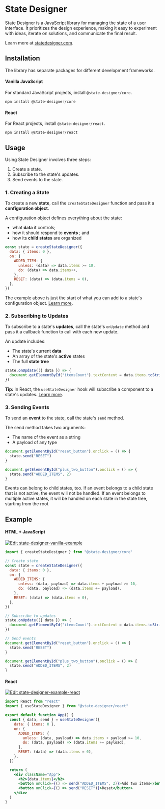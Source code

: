 # State Designer

State Designer is a JavaScript library for managing the state of a user interface. It prioritizes the design experience, making it easy to experiment with ideas, iterate on solutions, and communicate the final result.

Learn more at [statedesigner.com](https://statedesigner.com).

## Installation

The library has separate packages for different development frameworks.

#### Vanilla JavaScript

For standard JavaScript projects, install `@state-designer/core`.

`npm install @state-designer/core`

#### React

For React projects, install `@state-designer/react`.

`npm install @state-designer/react`

## Usage

Using State Designer involves three steps:

1. Create a state.
2. Subscribe to the state's updates.
3. Send events to the state.

### 1. Creating a State

To create a new **state**, call the `createStateDesigner` function and pass it a **configuration object**.

A configuration object defines everything about the state:

- what **data** it controls;
- how it should respond to **events** ; and
- how its **child states** are organized

```js
const state = createStateDesigner({
  data: { items: 0 },
  on: {
    ADDED_ITEM: {
      unless: (data) => data.items >= 10,
      do: (data) => data.items++,
    },
    RESET: (data) => (data.items = 0),
  },
})
```

The example above is just the start of what you can add to a state's configuration object. [Learn more](https://statedesigner.com).

### 2. Subscribing to Updates

To subscribe to a state's **updates**, call the state's `onUpdate` method and pass it a callback function to call with each new update.

An update includes:

- The state's current **data**
- An array of the state's **active** states
- The full **state tree**

```js
state.onUpdate(({ data }) => {
  document.getElementById("itemsCount").textContent = data.items.toString()
})
```

**Tip:** In React, the `useStateDesigner` hook will subscribe a component to a state's updates. [Learn more](https://statedesigner.com).

### 3. Sending Events

To send an **event** to the state, call the state's `send` method.

The send method takes two arguments:

- The name of the event as a string
- A payload of any type

```js
document.getElementById("reset_button").onclick = () => {
  state.send("RESET")
}

document.getElementById("plus_two_button").onclick = () => {
  state.send("ADDED_ITEMS", 2)
}
```

Events can belong to child states, too. If an event belongs to a child state that is not active, the event will not be handled. If an event belongs to multiple active states, it will be handled on each state in the state tree, starting from the root.

## Example

#### HTML + JavaScript

[![Edit state-designer-vanilla-example](https://codesandbox.io/static/img/play-codesandbox.svg)](https://codesandbox.io/s/adoring-nightingale-g7ch1?fontsize=14&hidenavigation=1&theme=dark)

```js
import { createStateDesigner } from "@state-designer/core"

// Create state
const state = createStateDesigner({
  data: { items: 0 },
  on: {
    ADDED_ITEMS: {
      unless: (data, payload) => data.items + payload >= 10,
      do: (data, payload) => (data.items += payload),
    },
    RESET: (data) => (data.items = 0),
  },
})

// Subscribe to updates
state.onUpdate(({ data }) => {
  document.getElementById("itemsCount").textContent = data.items.toString()
})

// Send events
document.getElementById("reset_button").onclick = () => {
  state.send("RESET")
}

document.getElementById("plus_two_button").onclick = () => {
  state.send("ADDED_ITEMS", 2)
}
```

#### React

[![Edit state-designer-example-react](https://codesandbox.io/static/img/play-codesandbox.svg)](https://codesandbox.io/s/objective-drake-20bkh?fontsize=14&hidenavigation=1&theme=dark)

```jsx
import React from "react"
import { useStateDesigner } from "@state-designer/react"

export default function App() {
  const { data, send } = useStateDesigner({
    data: { items: 0 },
    on: {
      ADDED_ITEMS: {
        unless: (data, payload) => data.items + payload >= 10,
        do: (data, payload) => (data.items += payload),
      },
      RESET: (data) => (data.items = 0),
    },
  })

  return (
    <div className="App">
      <h2>{data.items}</h2>
      <button onClick={() => send("ADDED_ITEMS", 2)}>Add two items</button>
      <button onClick={() => send("RESET")}>Reset</button>
    </div>
  )
}
```
